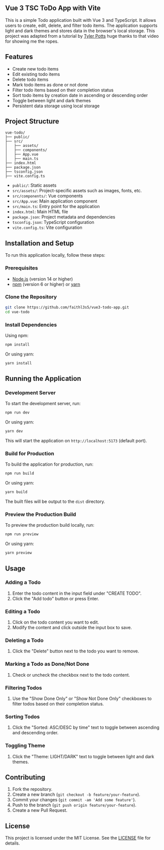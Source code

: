 ## Vue 3 TSC ToDo App with Vite

This is a simple Todo application built with Vue 3 and TypeScript. It allows users to create, edit, delete, and filter todo items. The application supports light and dark themes and stores data in the browser's local storage. This project was adapted from a tutorial by [Tyler Potts](https://youtu.be/qhjxAP1hFuI) huge thanks to that video for showing me the ropes.

## Features

- Create new todo items
- Edit existing todo items
- Delete todo items
- Mark todo items as done or not done
- Filter todo items based on their completion status
- Sort todo items by creation date in ascending or descending order
- Toggle between light and dark themes
- Persistent data storage using local storage

## Project Structure

```
vue-todo/
├── public/
├── src/
│   ├── assets/
│   ├── components/
│   ├── App.vue
│   ├── main.ts
├── index.html
├── package.json
├── tsconfig.json
├── vite.config.ts
```

- `public/`: Static assets
- `src/assets/`: Project-specific assets such as images, fonts, etc.
- `src/components/`: Vue components
- `src/App.vue`: Main application component
- `src/main.ts`: Entry point for the application
- `index.html`: Main HTML file
- `package.json`: Project metadata and dependencies
- `tsconfig.json`: TypeScript configuration
- `vite.config.ts`: Vite configuration

## Installation and Setup

To run this application locally, follow these steps:

### Prerequisites

- [Node.js](https://nodejs.org/en/) (version 14 or higher)
- [npm](https://www.npmjs.com/) (version 6 or higher) or [yarn](https://yarnpkg.com/)

### Clone the Repository

```bash
git clone https://github.com/faithl3s5/vue3-todo-app.git
cd vue-todo
```

### Install Dependencies

Using npm:

```bash
npm install
```

Or using yarn:

```bash
yarn install
```

## Running the Application

### Development Server

To start the development server, run:

```bash
npm run dev
```

Or using yarn:

```bash
yarn dev
```

This will start the application on `http://localhost:5173` (default port).

### Build for Production

To build the application for production, run:

```bash
npm run build
```

Or using yarn:

```bash
yarn build
```

The built files will be output to the `dist` directory.

### Preview the Production Build

To preview the production build locally, run:

```bash
npm run preview
```

Or using yarn:

```bash
yarn preview
```

## Usage

### Adding a Todo

1. Enter the todo content in the input field under "CREATE TODO".
2. Click the "Add todo" button or press Enter.

### Editing a Todo

1. Click on the todo content you want to edit.
2. Modify the content and click outside the input box to save.

### Deleting a Todo

1. Click the "Delete" button next to the todo you want to remove.

### Marking a Todo as Done/Not Done

1. Check or uncheck the checkbox next to the todo content.

### Filtering Todos

1. Use the "Show Done Only" or "Show Not Done Only" checkboxes to filter todos based on their completion status.

### Sorting Todos

1. Click the "Sorted: ASC/DESC by time" text to toggle between ascending and descending order.

### Toggling Theme

1. Click the "Theme: LIGHT/DARK" text to toggle between light and dark themes.

## Contributing

1. Fork the repository.
2. Create a new branch (`git checkout -b feature/your-feature`).
3. Commit your changes (`git commit -am 'Add some feature'`).
4. Push to the branch (`git push origin feature/your-feature`).
5. Create a new Pull Request.

## License

This project is licensed under the MIT License. See the [LICENSE](LICENSE) file for details.
